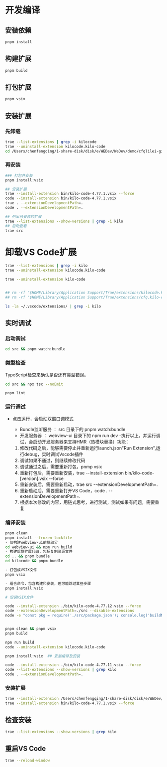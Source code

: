 # 开发编译

## 安装依赖

```bash
pnpm install
```

## 构建扩展

```bash
pnpm build
```

## 打包扩展

```bash
pnpm vsix
```

## 安装扩展

### 先卸载

```bash
trae --list-extensions | grep -i kilocode
trae --uninstall-extension kilocode.kilo-code
cd /Users/chenfengqing/1-share-disk/disk/e/WEDev/WeDev/demo/cfqlilei-git/kilocode
```

### 再安装

```bash
### 打包并安装
pnpm install:vsix

## 安装扩展
trae --install-extension bin/kilo-code-4.77.1.vsix --force
code --install-extension bin/kilo-code-4.77.1.vsix
trae . --extensionDevelopmentPath=.
code . --extensionDevelopmentPath=.

## 列出已安装的扩展
trae --list-extensions --show-versions | grep -i kilo
## 启动查看
trae src
```

# 卸载VS Code扩展

```bash
trae --list-extensions | grep -i kilo
trae --uninstall-extension kilocode.kilo-code

trae --uninstall-extension kilo-code


## rm -rf "$HOME/Library/Application Support/Trae/extensions/kilocode.kilo-code-*"
## rm -rf "$HOME/Library/Application Support/Trae/extensions/cfq.kilo-code-cfq-*"

ls -la ~/.vscode/extensions/ | grep -i kilo
```

## 实时调试

### 启动调试

```bash
cd src && pnpm watch:bundle
```

### 类型检查

TypeScript检查来确认是否还有类型错误。

```bash
cd src && npx tsc --noEmit

pnpm lint
```

### 运行调试

- 点击运行，会启动双窗口调模式

    - Bundle监听服务 ： src 目录下的 pnpm watch:bundle
    - 开发服务器 ： webview-ui 目录下的 npm run dev -执行以上，并运行调试，会启动开发服务器来支持HMR（热模块替换）功能：

    1. 修改代码之后，能够需要停止并重新运行launch.json"Run Extension",运行debug，实时调试Vscode插件
    2. 调试如果不通过，则继续修改代码
    3. 调试通过之后，需要重新打包，pnmp vsix
    4. 重新打包后，需要重新安装，trae --install-extension bin/kilo-code-[version].vsix --force
    5. 重新安装后，需要重新启动，trae src --extensionDevelopmentPath=.
    6. 重新启动后，需要重新打开VS Code，code . --extensionDevelopmentPath=.
    7. 根据本次修改的内容，用链式思考，进行测试，测试如果有问题，需要重复

### 编译安装

```bash
pnpm clean
pnpm install --frozen-lockfile
- 仅构建webview-ui前端部分
cd webview-ui && npm run build
- 构建后端扩展代码，包括复制资源文件
cd .. && pnpm bundle
cd kilocode && pnpm bundle

- 打包成VSIX文件
pnpm vsix

- 组合命令，包含构建和安装，但可能跳过某些步骤
pnpm install:vsix

# 安装VSIX文件

code --install-extension ./bin/kilo-code-4.77.12.vsix --force
code --extensionDevelopmentPath=./src --disable-extensions
node -e "const pkg = require('./src/package.json'); console.log('buildNumber:', pkg.buildNumber); console.log('version:', pkg.version);"


pnpm clean && pnpm vsix
pnpm build

npm run build
code --uninstall-extension kilocode.kilo-code

pnpm install:vsix  ## 安装编译及安装

code --install-extension ./bin/kilo-code-4.77.11.vsix --force
code --list-extensions --show-versions | grep kilo
code . --extensionDevelopmentPath=.
```

### 安装扩展

```bash
trae --install-extension /Users/chenfengqing/1-share-disk/disk/e/WEDev/WeDev/demo/cfqlilei-git/kilocode/bin/kilo-code-4.77.1.vsix --force
trae --install-extension bin/kilo-code-4.77.1.vsix --force
```

## 检查安装

```bash
trae --list-extensions --show-versions | grep kilo
```

## 重启VS Code

```bash
trae --reload-window
```

##
